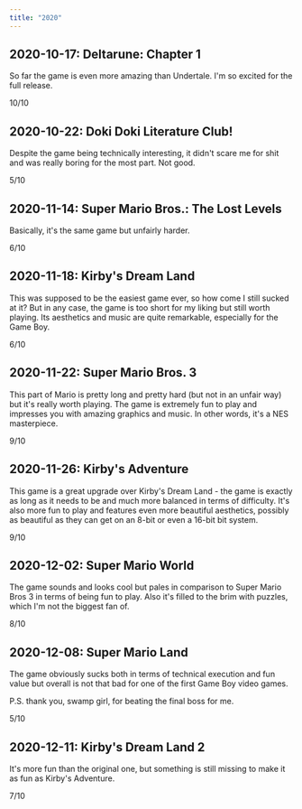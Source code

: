 ```yaml
---
title: "2020"
---
```


## 2020-10-17: Deltarune: Chapter 1

So far the game is even more amazing than Undertale. I'm so excited
for the full release.

10/10

## 2020-10-22: Doki Doki Literature Club!

Despite the game being technically interesting, it didn't scare me for
shit and was really boring for the most part. Not good.

5/10

## 2020-11-14: Super Mario Bros.: The Lost Levels

Basically, it's the same game but unfairly harder.

6/10

## 2020-11-18: Kirby's Dream Land

This was supposed to be the easiest game ever, so how come I still
sucked at it? But in any case, the game is too short for my liking but
still worth playing. Its aesthetics and music are quite remarkable,
especially for the Game Boy.

6/10

## 2020-11-22: Super Mario Bros. 3

This part of Mario is pretty long and pretty hard (but not in an
unfair way) but it's really worth playing. The game is extremely fun
to play and impresses you with amazing graphics and music. In other
words, it's a NES masterpiece.

9/10

## 2020-11-26: Kirby's Adventure

This game is a great upgrade over Kirby's Dream Land - the game is
exactly as long as it needs to be and much more balanced in terms of
difficulty. It's also more fun to play and features even more
beautiful aesthetics, possibly as beautiful as they can get on an
8-bit or even a 16-bit bit system.

9/10

## 2020-12-02: Super Mario World

The game sounds and looks cool but pales in comparison to Super Mario
Bros 3 in terms of being fun to play. Also it's filled to the brim
with puzzles, which I'm not the biggest fan of.

8/10

## 2020-12-08: Super Mario Land

The game obviously sucks both in terms of technical execution and fun
value but overall is not that bad for one of the first Game Boy video
games.

P.S. thank you, swamp girl, for beating the final boss for me.

5/10

## 2020-12-11: Kirby's Dream Land 2

It's more fun than the original one, but something is still missing to
make it as fun as Kirby's Adventure.

7/10
